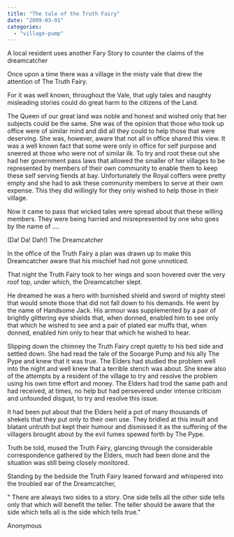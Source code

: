 ```yaml
---
title: "The tale of the Truth Fairy"
date: "2009-03-01"
categories: 
  - "village-pump"
---
```


A local resident uses another Fary Story to counter the claims of the dreamcatcher

Once upon a time there was a village in the misty vale that drew the attention of The Truth Fairy.

For it was well known, throughout the Vale, that ugly tales and naughty misleading stories could do great harm to the citizens of the Land.

The Queen of our great land was noble and honest and wished only that her subjects could be the same. She was of the opinion that those who took up office were of similar mind and did all they could to help those that were deserving. She was, however, aware that not all in office shared this view. It was a well known fact that some were only in office for self purpose and sneered at those who were not of similar ilk. To try and root these out she had her government pass laws that allowed the smaller of her villages to be represented by members of their own community to enable them to keep these self serving fiends at bay. Unfortunately the Royal coffers were pretty empty and she had to ask these community members to serve at their own expense. This they did willingly for they only wished to help those in their village.

Now it came to pass that wicked tales were spread about that these willing members. They were being harried and misrepresented by one who goes by the name of ....

(Da! Da! Dah!) The Dreamcatcher

In the office of the Truth Fairy a plan was drawn up to make this Dreamcatcher aware that his mischief had not gone unnoticed.

That night the Truth Fairy took to her wings and soon hovered over the very roof top, under which, the Dreamcatcher slept.

He dreamed he was a hero with burnished shield and sword of mighty steel that would smote those that did not fall down to his demands. He went by the name of Handsome Jack. His armour was supplemented by a pair of brightly glittering eye shields that, when donned, enabled him to see only that which he wished to see and a pair of plated ear muffs that, when donned, enabled him only to hear that which he wished to hear.

Slipping down the chimney the Truth Fairy crept quietly to his bed side and settled down. She had read the tale of the Sooarge Pump and his ally The Pype and knew that it was true. The Elders had studied the problem well into the night and well knew that a terrible stench was about. She knew also of the attempts by a resident of the village to try and resolve the problem using his own time effort and money. The Elders had trod the same path and had received, at times, no help but had persevered under intense criticism and unfounded disgust, to try and resolve this issue.

It had been put about that the Elders held a pot of many thousands of shekels that they put only to their own use. They bridled at this insult and blatant untruth but kept their humour and dismissed it as the suffering of the villagers brought about by the evil fumes spewed forth by The Pype.

Truth be told, mused the Truth Fairy, glancing through the considerable correspondence gathered by the Elders, much had been done and the situation was still being closely monitored.

Standing by the bedside the Truth Fairy leaned forward and whispered into the troubled ear of the Dreamcatcher,

" There are always two sides to a story. One side tells all the other side tells only that which will benefit the teller. The teller should be aware that the side which tells all is the side which tells true."

Anonymous
